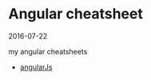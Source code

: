 Angular cheatsheet
=======================
2016-07-22


my angular cheatsheets




- [angularJs](https://github.com/lingtalfi/angular-cheatsheet/blob/master/angularjs-cheatsheet.md)
